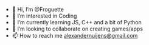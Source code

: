 - 👋 Hi, I’m @Froguette
- 👀 I’m interested in Coding
- 🌱 I’m currently learning JS, C++ and a bit of Python
- 💞️ I’m looking to collaborate on creating games/apps
- 📫 How to reach me alexandernuijens@gmail.com


<!---
Froguette/Froguette is a ✨ special ✨ repository because its `README.md` (this file) appears on your GitHub profile.
You can click the Preview link to take a look at your changes.
--->
